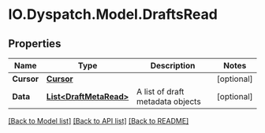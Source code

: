 
# IO.Dyspatch.Model.DraftsRead

## Properties

Name | Type | Description | Notes
------------ | ------------- | ------------- | -------------
**Cursor** | [**Cursor**](Cursor.md) |  | [optional] 
**Data** | [**List&lt;DraftMetaRead&gt;**](DraftMetaRead.md) | A list of draft metadata objects | [optional] 

[[Back to Model list]](../README.md#documentation-for-models)
[[Back to API list]](../README.md#documentation-for-api-endpoints)
[[Back to README]](../README.md)

